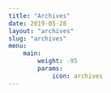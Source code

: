 ```yaml
---
title: "Archives"
date: 2019-05-28
layout: "archives"
slug: "archives"
menu:
    main:
        weight: -95
        params: 
            icon: archives
---
```

